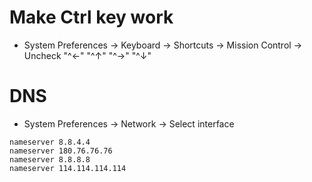 Make Ctrl key work
=====
* System Preferences -> Keyboard -> Shortcuts -> Mission Control -> Uncheck "^←" "^↑" "^→" "^↓"

DNS
=====
* System Preferences -> Network -> Select interface
```resolv
nameserver 8.8.4.4
nameserver 180.76.76.76
nameserver 8.8.8.8
nameserver 114.114.114.114
```
